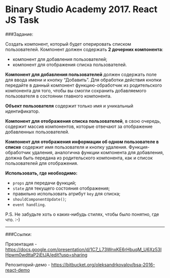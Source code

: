 Binary Studio Academy 2017. React JS Task
====

###Задание:

Создать компонент, который будет оперировать списком пользователей. Компонент должен содержать **2 дочерних компонента**:
  - компонент для добавления пользователей;
  - компонент для отображения списка пользователей.

**Компонент для добавления пользователей** должен содержать поле для ввода имени и кнопку “Добавить”. Для обработки действия кнопки передайте в данный компонент функцию-обработчик из родительского компонента для того, чтобы вы смогли сохранить добавляемого пользователя в состоянии главного компонента.

**Объект пользователя** содержит только имя и уникальный идентификатор.

**Компонент для отображения списка пользователей**, в свою очередь, содержит массив компонентов, которые отвечают за отображение добавленных пользователей.

**Компонент для отображения информации об одном пользователе в списке** содержит имя пользователя и кнопку удаления. Функция-обработчик удаления, аналогична функции компонента для добавления, должна быть передана из родительского компонента, как и список пользователей для отображения.

**Использовать, где необходимо:**
  - `props` для передачи функций;
  - `state` для текущего состояния отображения;
  - правильно использовать атрибут `key` для списка;
  - `shouldComponentUpdate()`;
  - `event handling`.

P.S. Не забудьте хоть о каких-нибудь стилях, чтобы было понятно, где что. :-)

***

###Ссылки:

Презентация - https://docs.google.com/presentation/d/1C7_L73WnxKE6rHbuqM_U6Xz53IHpwm0wdttaP2jEtJA/edit?usp=sharing

Репозиторий-демо - https://bitbucket.org/oleksandrkovalov/bsa-2016-react-demo
